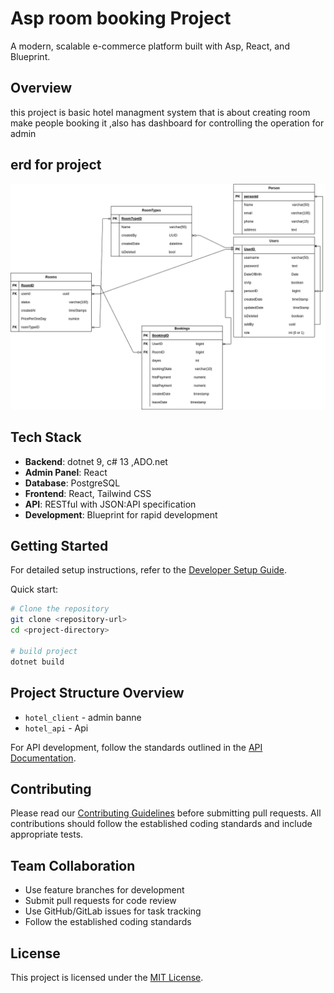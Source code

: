 # Asp room booking Project

A modern, scalable e-commerce platform built with Asp, React, and Blueprint.

## Overview

this project is basic hotel managment system that is about creating room  make people booking it  ,also has dashboard for controlling the operation for admin

## erd for project
![plot](./images/hote_design_erd.drawio.png)

## Tech Stack

- **Backend**: dotnet 9, c# 13 ,ADO.net
- **Admin Panel**: React
- **Database**: PostgreSQL
- **Frontend**: React,  Tailwind CSS
- **API**: RESTful with JSON:API specification
- **Development**: Blueprint for rapid development


## Getting Started

For detailed setup instructions, refer to the [Developer Setup Guide](./Docs-Ecommerce/DEVELOPER-SETUP.md).

Quick start:

```bash
# Clone the repository
git clone <repository-url>
cd <project-directory>

# build project
dotnet build


```

## Project Structure Overview

- `hotel_client` - admin banne
- `hotel_api` - Api
  

For API development, follow the standards outlined in the [API Documentation](./API-DOCUMENTATION.md).

## Contributing

Please read our [Contributing Guidelines](./CONTRIBUTING.md) before submitting pull requests. All contributions should follow the established coding standards and include appropriate tests.

## Team Collaboration

- Use feature branches for development
- Submit pull requests for code review
- Use GitHub/GitLab issues for task tracking
- Follow the established coding standards

## License

This project is licensed under the [MIT License](./LICENSE). 


